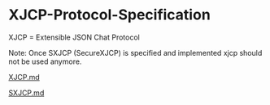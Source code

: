 # XJCP-Protocol-Specification

XJCP = Extensible JSON Chat Protocol

Note: Once SXJCP (SecureXJCP) is specified and implemented xjcp should not be used anymore.

[XJCP.md](https://github.com/Bla-Chat/XJCP-Protocol-Specification/blob/master/XJCP.md)

[SXJCP.md](https://github.com/Bla-Chat/XJCP-Protocol-Specification/blob/master/SXJCP.md)

